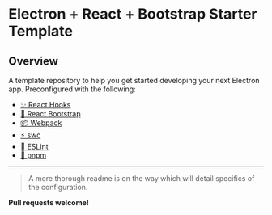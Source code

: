 # Electron + React + Bootstrap Starter Template

## Overview

A template repository to help you get started developing your next Electron app. Preconfigured with the following:

- [✨ React Hooks](https://reactjs.org/docs/hooks-reference.html)
- [🎨 React Bootstrap](https://react-bootstrap.github.io/)
- [📦 Webpack](https://webpack.js.org/configuration/target/#root)
- [⚡️ swc](https://swc.rs/)
- [🔬 ESLint](https://eslint.org/)
- [🧩 pnpm](https://pnpm.js.org/)

---

> A more thorough readme is on the way which will detail specifics of the configuration.

**Pull requests welcome!**
